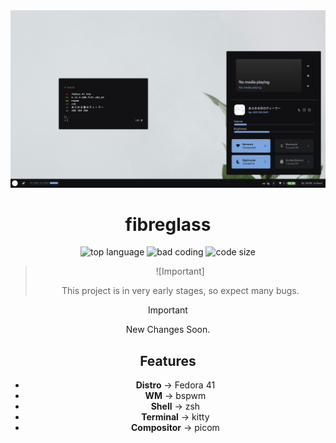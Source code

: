 <div align="center">
<img src=".github/photo.png" alt="showcase">

<br>

# fibreglass
![top language](https://img.shields.io/github/languages/top/dealerofallthecats/fibreglass?color=6d92bf&style=for-the-badge&labelColor=1B1919)
![bad coding](https://img.shields.io/badge/coding-very_bad-blue?color=74be88&style=for-the-badge&labelColor=1B1919)
![code size](https://img.shields.io/github/languages/code-size/dealerofallthecats/fibreglass?color=e1b56a&style=for-the-badge&labelColor=1B1919)

> ![Important]
>
> This project is in very early stages, so expect many bugs.


> [!Important]
>
> New Changes Soon.

## Features
- **Distro** -> Fedora 41
- **WM** -> bspwm
- **Shell** -> zsh
- **Terminal** -> kitty
- **Compositor** -> picom
